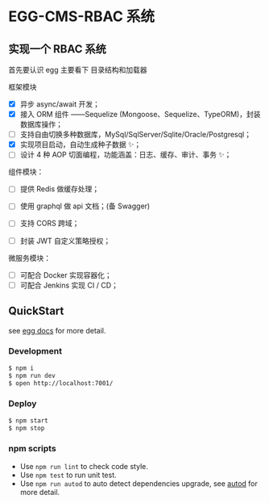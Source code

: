 # EGG-CMS-RBAC 系统

## 实现一个 RBAC 系统

首先要认识 egg 主要看下 目录结构和加载器

框架模块

- [x] 异步 async/await 开发；
- [x] 接入 ORM 组件 ——Sequelize (Mongoose、Sequelize、TypeORM)，封装数据库操作；
- [ ] 支持自由切换多种数据库，MySql/SqlServer/Sqlite/Oracle/Postgresql；
- [x] 实现项目启动，自动生成种子数据 ✨；
- [ ] 设计 4 种 AOP 切面编程，功能涵盖：日志、缓存、审计、事务 ✨；

组件模块：

- [ ] 提供 Redis 做缓存处理；

- [ ] 使用 graphql 做 api 文档；(备 Swagger)

- [ ] 支持 CORS 跨域；

- [ ] 封装 JWT 自定义策略授权；

微服务模块：

- [ ] 可配合 Docker 实现容器化；
- [ ] 可配合 Jenkins 实现 CI / CD；

## QuickStart

<!-- add docs here for user -->

see [egg docs][egg] for more detail.

### Development

```bash
$ npm i
$ npm run dev
$ open http://localhost:7001/
```

### Deploy

```bash
$ npm start
$ npm stop
```

### npm scripts

- Use `npm run lint` to check code style.
- Use `npm test` to run unit test.
- Use `npm run autod` to auto detect dependencies upgrade, see [autod](https://www.npmjs.com/package/autod) for more detail.

[egg]: https://eggjs.org
